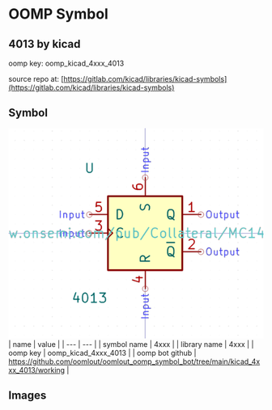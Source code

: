 # OOMP Symbol  
## 4013  by kicad  
  
oomp key: oomp_kicad_4xxx_4013  
  
source repo at: [https://gitlab.com/kicad/libraries/kicad-symbols](https://gitlab.com/kicad/libraries/kicad-symbols)  
## Symbol  
  
[![working.png](working_600.png)](working.png)  
| name | value | 
| --- | --- | 
| symbol name | 4xxx | 
| library name | 4xxx | 
| oomp key | oomp_kicad_4xxx_4013 | 
| oomp bot github | https://github.com/oomlout/oomlout_oomp_symbol_bot/tree/main/kicad_4xxx_4013/working | 
## Images  

